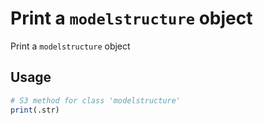 # Print a `modelstructure` object

Print a `modelstructure` object

## Usage

``` r
# S3 method for class 'modelstructure'
print(.str)
```
